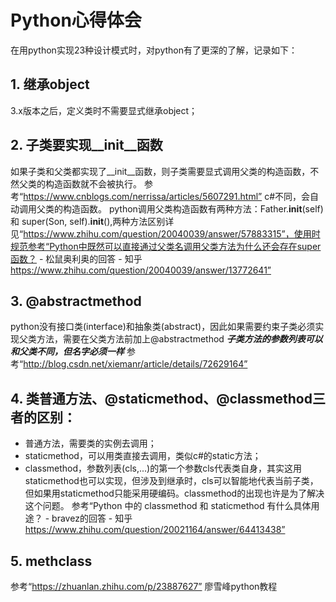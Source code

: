# Python心得体会
在用python实现23种设计模式时，对python有了更深的了解，记录如下：

## 1. 继承object  
3.x版本之后，定义类时不需要显式继承object；

## 2. 子类要实现__init__函数 
如果子类和父类都实现了__init__函数，则子类需要显式调用父类的构造函数，不然父类的构造函数就不会被执行。      参考“https://www.cnblogs.com/nerrissa/articles/5607291.html”
c#不同，会自动调用父类的构造函数。
python调用父类构造函数有两种方法：Father.__init__(self) 和 super(Son, self).__init__(),两种方法区别详见“https://www.zhihu.com/question/20040039/answer/57883315”，使用时规范参考“Python中既然可以直接通过父类名调用父类方法为什么还会存在super函数？ - 松鼠奥利奥的回答 - 知乎
https://www.zhihu.com/question/20040039/answer/13772641”

## 3.  @abstractmethod
python没有接口类(interface)和抽象类(abstract)，因此如果需要约束子类必须实现父类方法，需要在父类方法前加上@abstractmethod
***子类方法的参数列表可以和父类不同，但名字必须一样***
参考“http://blog.csdn.net/xiemanr/article/details/72629164”

## 4. 类普通方法、@staticmethod、@classmethod三者的区别：
* 普通方法，需要类的实例去调用；
* staticmethod，可以用类直接去调用，类似c#的static方法；
* classmethod，参数列表(cls,...)的第一个参数cls代表类自身，其实这用staticmethod也可以实现，但涉及到继承时，cls可以智能地代表当前子类，但如果用staticmethod只能采用硬编码。classmethod的出现也许是为了解决这个问题。
参考“Python 中的 classmethod 和 staticmethod 有什么具体用途？ - bravez的回答 - 知乎
https://www.zhihu.com/question/20021164/answer/64413438”

## 5. methclass
参考“https://zhuanlan.zhihu.com/p/23887627”
廖雪峰python教程

